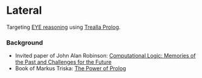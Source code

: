 # Lateral

Targeting [EYE reasoning](https://github.com/josd/eye/tree/master/reasoning) using [Trealla Prolog](https://github.com/infradig/trealla).

### Background

- Invited paper of John Alan Robinson: [Computational Logic: Memories of the Past and Challenges for the Future](https://archive.org/details/springer_10.1007-3-540-44957-4/page/n19/mode/2up)
- Book of Markus Triska: [The Power of Prolog](https://www.metalevel.at/prolog)
